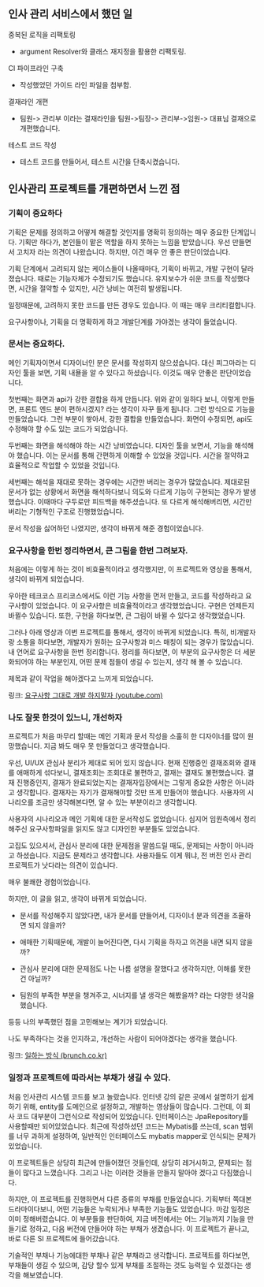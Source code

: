 ## 인사 관리 서비스에서 했던 일

중복된 로직을 리팩토링

- argument Resolver와 클래스 재지정을 활용한 리팩토링.

CI 파이프라인 구축

- 작성했었던 가이드 라인 파일을 첨부함.

결재라인 개편

- 팀원-> 관리부 이라는 결재라인을 팀원->팀장-> 관리부->임원-> 대표님 결재으로 개편했습니다.

테스트 코드 작성

- 테스트 코드를 만들어서, 테스트 시간을 단축시켰습니다.





## 인사관리 프로젝트를 개편하면서 느낀 점

### 

### 기획이 중요하다

기획은 문제를 정의하고 어떻게 해결할 것인지를 명확히 정의하는 매우 중요한 단계입니다. 기획만 하다가, 본인들이 맡은 역할을 하지 못하는 느낌을 받았습니다. 우선 만들면서 고치자 라는 의견이 나왔습니다. 하지만, 이건 매우 안 좋은 판단이었습니다. 

기획 단계에서 고려되지 않는 케이스들이 나올때마다, 기획이 바뀌고, 개발 구현이 달라졌습니다. 때로는 기능자체가 수정되기도 했습니다. 유지보수가 쉬운 코드를 작성했다면, 시간을 절약할 수 있지만, 시간 낭비는 여전히 발생됩니다. 

일정때문에, 고려하지 못한 코드를 만든 경우도 있습니다. 이 때는 매우 크리티컬합니다.



요구사항이나, 기획을 더 명확하게 하고 개발단계를 가야겠는 생각이 들었습니다.

 

### 문서는 중요하다.

 메인 기획자이면서 디자이너인 분은 문서를 작성하지 않으셨습니다. 대신 피그마라는 디자인 툴을 보면, 기획 내욜을 알 수 있다고 하셨습니다. 이것도 매우 안좋은 판단이었습니다.

 첫번째는 화면과 api가 강한 결합을 하게 만듭니다. 위와 같이 일하다 보니, 이렇게 만들면, 프론트 엔드 분이 편하시겠지? 라는 생각이 자꾸 들게 됩니다. 그런 방식으로 기능을 만들었습니다. 그런 부분이 쌓아서, 강한 결합을 만들었습니다. 화면이 수정되면, api도 수정해야 할 수도 있는 코드가 되었습니다.

 두번째는 화면을 해석해야 하는 시간 낭비였습니다.  디자인 툴을 보면서, 기능을 해석해야 했습니다. 이는 문서를 통해 간편하게 이해할 수 있었을 것입니다. 시간을 절약하고 효율적으로 작업할 수 있었을 것입니다.

세번째는 해석을 재대로 못하는 경우에는 시간만 버리는 경우가 많았습니다. 제대로된 문서가 없는 상황에서 화면을 해석하다보니 의도와 다르게 기능이 구현되는 경우가 발생했습니다. 이때마다 구두로만 피드백을 해주셨습니다. 또 다르게 해석해버리면, 시간만 버리는 기형적인 구조로 진행했었습니다.



문서 작성을 싫어하던 나였지만, 생각이 바뀌게 해준 경험이었습니다.



### 요구사항을 한번 정리하면서, 큰 그림을 한번 그려보자.

처음에는 이렇게 하는 것이 비효율적이라고 생각했지만, 이 프로젝트와 영상을 통해서, 생각이 바뀌게 되었습니다.

 우아한 테크코스 프리코스에서도 이런 기능 사항을 먼저 만들고,  코드를 작성하라고 요구사항이 있었습니다. 이 요구사항은 비효율적이라고 생각했었습니다. 구현은 언제든지 바뀔수 있습니다. 또한, 구현을 하다보면, 큰 그림이 바뀔 수 있다고 생각했었습니다.

 그러나 아래 영상과 이번 프로젝트를 통해서, 생각이 바뀌게 되었습니다. 특히, 비개발자랑 소통을 하다보면, 개발자가 원하는 요구사항과 미스 매칭이 되는 경우가 많았습니다. 내 언어로 요구사항을 한번 정리합니다. 정리를 하다보면, 이 부분의 요구사항은 더 세분화되어야 하는 부분인지, 어떤 문제 점들이 생길 수 있는지, 생각 해 볼 수 있습니다. 

제목과 같이 작업을 해야겠다고 느끼게 되었습니다.

링크: [요구사항 그대로 개발 하지말자 (youtube.com)](https://www.youtube.com/watch?v=2vzlzCTpdkU)



### 나도 잘못 한것이 있느니, 개선하자

 프로젝트가 처음 마무리 할때는 메인 기획과 문서 작성을 소훌히 한 디자이너를 많이 원망했습니다.  지금 봐도 매우 못 만들었다고 생각했습니다. 

우선, UI/UX 관심사 분리가 제대로 되어 있지 않습니다. 현재 진행중인 결재조회와 결재를 애매하게 섞다보니, 결재조회는 조회대로 불편하고, 결재는 결재도 불편했습니다. 결재 진행중인지, 결재가 완료되었는지는 결재자입장에서는 그렇게 중요한 사항은 아니라고 생각합니다. 결재자는 자기가 결재해야할 것만 뜨게 만들어야 했습니다. 사용자의 시나리오를 조금만 생각해본다면, 알 수 있는 부분이라고 생각합니다.

사용자의 시나리오과 메인 기획에 대한 문서작성도 없었습니다. 심지어 임원측에서 정리해주신 요구사항파일을 읽지도 않고 디자인한 부분들도 있었습니다.  

고집도 있으셔서, 관심사 분리에 대한 문제점을 말씀드릴 때도, 문제되는 사항이 아니라고 하셨습니다. 지금도 문제라고 생각합니다. 사용자들도 이게 뭐냐, 전 버전 인사 관리 프로젝트가 낫다라는 의견이 있습니다.

매우 불쾌한 경험이었습니다.



하지만, 이 글을 읽고, 생각이 바뀌게 되었습니다. 

- 문서를 작성해주지 않았다면, 내가 문서를 만들어서, 디자이너 분과 의견을 조율하면 되지 않을까?

- 애매한 기획때문에, 개발이 늘어진다면, 다시 기획을 하자고 의견을 내면 되지 않을까? 

- 관심사 분리에 대한 문제점도 나는 나름 설명을 잘했다고 생각하지만, 이해를 못한건 아닐까? 

- 팀원의 부족한 부분을 챙겨주고, 시너지를 낼 생각은 해봤을까? 라는 다양한 생각을 했습니다.

등등 나의 부족했던 점을 고민해보는 계기가 되었습니다.

나도 부족하다는 것을 인지하고, 개선하는 사람이 되어야겠다는 생각을 했습니다.

링크: [일하는 방식 (brunch.co.kr)](https://brunch.co.kr/@cleancode/25)

### 

### 일정과 프로젝트에 따라서는 부채가 생길 수 있다.

처음 인사관리 시스템 코드를 보고 놀랐습니다.  인터넷 강의 같은 곳에서 설명하기 쉽게 하기 위해, entity를 도메인으로 설정하고, 개발하는 영상들이 많습니다. 그런데, 이 회사 코드 대부분이 그런식으로 작성되어 있었습니다. 인터페이스는 JpaRepository를 사용할때만 되어있었습니다. 최근에 작성하셨던 코드는 Mybatis를 쓰는데, scan 범위를 너무 과하게 설정하여, 일반적인 인터페이스도 mybatis mapper로 인식되는 문제가 있었습니다.

 이 프로젝트들은 상당히 최근에 만들어졌던 것들인데, 상당히 레거시하고, 문제되는 점들이 많다고 느꼈습니다. 그리고 나는 이러한 것들을 만들지 말아야 겠다고 다짐했습니다. 

하지만,  이 프로젝트를 진행하면서  다른 종류의 부채를 만들었습니다. 기획부터 쪽대본 드라마이다보니, 어떤 기능들은 누락되거나 부족한 기능들도 있었습니다. 마감 일정은 이미 정해버렸습니다. 이 부분들을 판단하여, 지금 버전에서는 어느 기능까지 기능을 만들기로 정하고, 다음 버전에 만들어야 하는 부채가 생겼습니다. 이 프로젝트가 끝나고, 바로 다른 SI 프로젝트에 들어갔습니다. 

 기술적인 부채나 기능에대한 부채나 같은 부채라고 생각합니다.  프로젝트를 하다보면, 부채들이 생길 수 있으며, 감당 할수 있게 부채를 조절하는 것도 능력일 수 있겠다는 생각을 해보였습니다.


